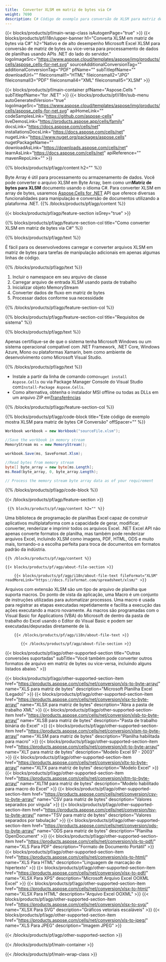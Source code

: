 ```yaml
---
title:  Converter XLSM em matriz de bytes via C#
weight: 7690
description: C# Código de exemplo para conversão de XLSM para matriz de bytes. Use este código para conversão do Excel XLSM em Byte Array em VB.NET, Asp.NET ou qualquer aplicativo baseado em .NET.
---
```

{{< blocks/products/pf/main-wrap-class isAutogenPage="true" >}}
{{< blocks/products/pf/i18n/upper-banner h1="Converta XLSM em matriz de bytes via C#" h2="Nativo e de alto desempenho Microsoft Excel XLSM para conversão de matriz de bytes ou vice-versa para processamento de dados de planilhas usando APIs .NET do lado do servidor." logoImageSrc="https://www.aspose.cloud/templates/aspose/img/products/cells/aspose_cells-for-net.svg" sourceAdditionalConversionTag="" additionalConversionTag="PDF" pfName="" subTitlepfName="" downloadUrl="" fileiconsmall1="HTML" fileiconsmall2="JPG" fileiconsmall3="PDF" fileiconsmall4="XML" fileiconsmall5="XLSM" >}}

{{< blocks/products/pf/main-container pfName="Aspose.Cells " subTitlepfName="for .NET" >}}
{{< blocks/products/pf/i18n/sub-menu autoGeneratedVersion="true" logoImageSrc="https://www.aspose.cloud/templates/aspose/img/products/cells/aspose_cells-for-net.svg" apiHomeLink="" codeSamplesLink="https://github.com/aspose-cells" liveDemosLink="https://products.aspose.app/cells/family" docsLink="https://docs.aspose.com/cells/net" installationsDocsLink="https://docs.aspose.com/cells/net" nugetLink="https://www.nuget.org/packages/aspose.cells" nugetPackageName="" downloadAsLink="https://downloads.aspose.com/cells/net" learnAsLink="https://docs.aspose.com/cells/net" apiReference="" mavenRepoLink="" >}}

{{% blocks/products/pf/agp/content h2="" %}}

 Byte Array é útil para processamento ou armazenamento de dados. Você pode converter o arquivo XLSM em Byte Array, bem como um**Matriz de bytes para XLSM** documento usando o idioma C#. Para converter XLSM em array de bytes, usaremos
 [Aspose.Cells for .NET](https://products.aspose.com/cells/net) 
 API que oferece diversas funcionalidades para manipulação e conversão de documentos utilizando a plataforma .NET.
{{% /blocks/products/pf/agp/content %}}

{{< blocks/products/pf/agp/feature-section isGrey="true" >}}

{{% blocks/products/pf/agp/feature-section-col title="Como converter XLSM em matriz de bytes via C#" %}}

{{% blocks/products/pf/agp/text %}}

 É fácil para os desenvolvedores carregar e converter arquivos XLSM em matriz de bytes para tarefas de manipulação adicionais em apenas algumas linhas de código.

{{% /blocks/products/pf/agp/text %}}

1.  Incluir o namespace em seu arquivo de classe
1.  Carregar arquivo de entrada XLSM usando pasta de trabalho
1.  Inicializar objeto MemoryStream
1.  Converter dados de fluxo em matriz de bytes
1.  Processar dados conforme sua necessidade

{{% /blocks/products/pf/agp/feature-section-col %}}

{{% blocks/products/pf/agp/feature-section-col title="Requisitos de sistema" %}}

{{% blocks/products/pf/agp/text %}}

Apenas certifique-se de que o sistema tenha Microsoft Windows ou um sistema operacional compatível com .NET Framework, .NET Core, Windows Azure, Mono ou plataformas Xamarin, bem como ambiente de desenvolvimento como Microsoft Visual Studio.

{{% /blocks/products/pf/agp/text %}}

-  Instale a partir da linha de comando como<code>nuget install Aspose.Cells</code> ou via Package Manager Console do Visual Studio com<code>Install-Package Aspose.Cells</code>.
-  Como alternativa, obtenha o instalador MSI offline ou todas as DLLs em um arquivo ZIP em<a href="https://downloads.aspose.com/cells/net">Transferências</a>

{{% /blocks/products/pf/agp/feature-section-col %}}

{{% blocks/products/pf/agp/code-block title="Este código de exemplo mostra XLSM para matriz de bytes C# Conversão" offSpacer="" %}}

```cs
Workbook workbook = new Workbook("sourceFile.xlsm");

//Save the workbook in memory stream
MemoryStream ms = new MemoryStream();

workbook.Save(ms, SaveFormat.Xlsm);

//Read bytes from memory stream
byte[] byte_array = new byte[ms.Length];
ms.Read(byte_array, 0, byte_array.Length);

// Process the memory stream byte array data as of your requirement 

```

{{% /blocks/products/pf/agp/code-block %}}

{{< /blocks/products/pf/agp/feature-section >}}

<!-- aboutfile Starts -->
      
     {{% blocks/products/pf/agp/content h2="" %}}

Uma biblioteca de programação de planilhas Excel capaz de construir aplicativos multiplataforma com a capacidade de gerar, modificar, converter, renderizar e imprimir todos os arquivos Excel. .NET Excel API não apenas converte formatos de planilha, mas também pode renderizar arquivos Excel, incluindo XLSM como imagens, PDF, HTML, ODS e muito mais, tornando-o a escolha perfeita para troca de documentos em formatos padrão da indústria.



    {{% /blocks/products/pf/agp/content %}}

    {{< blocks/products/pf/agp/about-file-section >}}

        {{< blocks/products/pf/agp/i18n/about-file-text fileFormat="XLSM" readMoreLink="https://docs.fileformat.com/spreadsheet/xlsm/" >}}
Arquivos com extensão XLSM são um tipo de arquivo de planilha que suporta macros. Do ponto de vista da aplicação, uma Macro é um conjunto de instruções utilizadas para automatizar processos. Uma macro é usada para registrar as etapas executadas repetidamente e facilita a execução das ações executando a macro novamente. As macros são programadas com o Visual Basic for Applications (VBA) do Microsoft de dentro da pasta de trabalho do Excel usando o Editor do Visual Basic e podem ser executadas/depuradas diretamente de lá.

        {{< /blocks/products/pf/agp/i18n/about-file-text >}}

           {{< /blocks/products/pf/agp/about-file-section >}}

<!-- aboutfile Ends -->

{{< blocks/products/pf/agp/other-supported-section title="Outras conversões suportadas" subTitle="Você também pode converter outros formatos de arquivo em matriz de bytes ou vice-versa, incluindo alguns listados abaixo." >}}

{{< blocks/products/pf/agp/other-supported-section-item href="https://products.aspose.com/cells/net/conversion/xls-to-byte-array/" name="XLS para matriz de bytes" description="Microsoft Planilha Excel (Legado)" >}} {{< blocks/products/pf/agp/other-supported-section-item href="https://products.aspose.com/cells/net/conversion/xlsx-to-byte-array/" name="XLSX para matriz de bytes" description="Abra a pasta de trabalho XML" >}} {{< blocks/products/pf/agp/other-supported-section-item href="https://products.aspose.com/cells/net/conversion/xlsb-to-byte-array/" name="XLSB para matriz de bytes" description="Pasta de trabalho binária do Excel" >}} {{< blocks/products/pf/agp/other-supported-section-item href="https://products.aspose.com/cells/net/conversion/xlsm-to-byte-array/" name="XLSM para matriz de bytes" description="Planilha habilitada para macro" >}} {{< blocks/products/pf/agp/other-supported-section-item href="https://products.aspose.com/cells/net/conversion/xlt-to-byte-array/" name="XLT para matriz de bytes" description="Modelo Excel 97 - 2003" >}} {{< blocks/products/pf/agp/other-supported-section-item href="https://products.aspose.com/cells/net/conversion/xltx-to-byte-array/" name="XLTX para matriz de bytes" description="Modelo Excel" >}} {{< blocks/products/pf/agp/other-supported-section-item href="https://products.aspose.com/cells/net/conversion/xltm-to-byte-array/" name="XLTM para matriz de bytes" description="Modelo habilitado para macro do Excel" >}} {{< blocks/products/pf/agp/other-supported-section-item href="https://products.aspose.com/cells/net/conversion/csv-to-byte-array/" name="CSV para matriz de bytes" description="Valores separados por vírgula" >}} {{< blocks/products/pf/agp/other-supported-section-item href="https://products.aspose.com/cells/net/conversion/tsv-to-byte-array/" name="TSV para matriz de bytes" description="Valores separados por tabulação" >}} {{< blocks/products/pf/agp/other-supported-section-item href="https://products.aspose.com/cells/net/conversion/ods-to-byte-array/" name="ODS para matriz de bytes" description="Planilha OpenDocument" >}} {{< blocks/products/pf/agp/other-supported-section-item href="https://products.aspose.com/cells/net/conversion/xls-to-pdf/" name="XLS Para PDF" description="Formato de Documento Portátil" >}} {{< blocks/products/pf/agp/other-supported-section-item href="https://products.aspose.com/cells/net/conversion/xls-to-html/" name="XLS Para HTML" description="Linguagem de marcação de hipertexto" >}} {{< blocks/products/pf/agp/other-supported-section-item href="https://products.aspose.com/cells/net/conversion/xlsx-to-pdf/" name="XLSX Para XPS" description="Microsoft Arquivo Excel OOXML Excel" >}} {{< blocks/products/pf/agp/other-supported-section-item href="https://products.aspose.com/cells/net/conversion/xlsx-to-html/" name="XLSX Para HTML" description="Arquivo Excel OOXML" >}} {{< blocks/products/pf/agp/other-supported-section-item href="https://products.aspose.com/cells/net/conversion/xlsx-to-svg/" name="XLSX Para SVG" description="Gráficos vetoriais escaláveis" >}} {{< blocks/products/pf/agp/other-supported-section-item href="https://products.aspose.com/cells/net/conversion/xls-to-jpeg/" name="XLS Para JPEG" description="Imagem JPEG" >}} 

{{< /blocks/products/pf/agp/other-supported-section >}}

{{< /blocks/products/pf/main-container >}}
    
{{< /blocks/products/pf/main-wrap-class >}}
